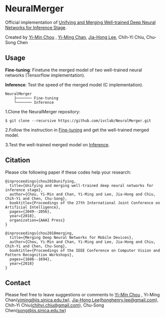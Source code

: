 # NeuralMerger
Official implementation of [Unifying and Merging Well-trained Deep Neural Networks for Inference Stage](https://arxiv.org/abs/1805.04980).

Created by [Yi-Min Chou](https://github.com/yyyjoe) , [Yi-Ming Chan](https://github.com/yimingchan), [Jia-Hong Lee](https://github.com/Jia-HongHenryLee), Chih-Yi Chiu, Chu-Song Chen

## Usage
**Fine-tuning**: Finetune the merged model of two well-trained neural networks (Tensorflow implementation).

**Inference**: Test the speed of the merged model (C implementation).

    NeuralMerger
        ├─────── Fine-tuning
        └─────── Inference


1.Clone the NeuralMerger repository:

    $ git clone --recursive https://github.com/ivclab/NeuralMerger.git


2.Follow the instruction in [Fine-tuning](https://github.com/ivclab/NeuralMerger/tree/master/Fine-tuning) and get the well-trained merged model.
  

3.Test the well-trained merged model on [Inference](https://github.com/ivclab/NeuralMerger/tree/master/Inference).


## Citation
Please cite following paper if these codes help your research:

    @inproceedings{chou2018unifying,
      title={Unifying and merging well-trained deep neural networks for inference stage},
      author={Chou, Yi-Min and Chan, Yi-Ming and Lee, Jia-Hong and Chiu, Chih-Yi and Chen, Chu-Song},
      booktitle={Proceedings of the 27th International Joint Conference on Artificial Intelligence},
      pages={2049--2056},
      year={2018},
      organization={AAAI Press}
    }
    
    @inproceedings{chou2018merging,
      title={Merging Deep Neural Networks for Mobile Devices},
      author={Chou, Yi-Min and Chan, Yi-Ming and Lee, Jia-Hong and Chiu, Chih-Yi and Chen, Chu-Song},
      booktitle={Proceedings of the IEEE Conference on Computer Vision and Pattern Recognition Workshops},
      pages={1686--1694},
      year={2018}
    }   
    
## Contact
Please feel free to leave suggestions or comments to [Yi-Min Chou](https://github.com/yyyjoe) , Yi-Ming Chan(yiming@iis.sinica.edu.tw), [Jia-Hong Lee](https://github.com/Jia-HongHenryLee)(honghenry.lee@gmail.com), Chih-Yi Chiu(chihyi.chiu@gmail.com), Chu-Song Chen(song@iis.sinica.edu.tw)

